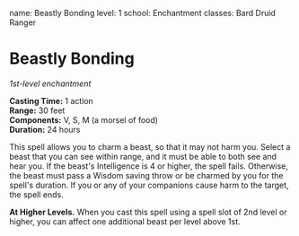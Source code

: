 name: Beastly Bonding
level: 1
school: Enchantment
classes: Bard
         Druid
         Ranger

# Beastly Bonding
_1st-level enchantment_

**Casting Time:** 1 action    
**Range:** 30 feet    
**Components:** V, S, M (a morsel of food)    
**Duration:** 24 hours

This spell allows you to charm a beast, so that it may not harm you. Select a beast that you can see within range, and it must be able to both see and hear you. If the beast's Intelligence is 4 or higher, the spell fails. Otherwise, the beast must pass a Wisdom saving throw or be charmed by you for the spell's duration. If you or any of your companions cause harm to the target, the spell ends.

**At Higher Levels.** When you cast this spell using a spell slot of 2nd level or higher, you can affect one additional beast per level above 1st.
